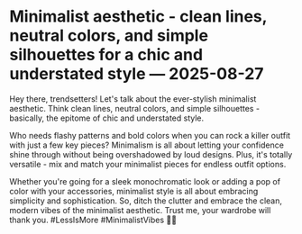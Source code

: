 # Minimalist aesthetic - clean lines, neutral colors, and simple silhouettes for a chic and understated style — 2025-08-27

Hey there, trendsetters! Let's talk about the ever-stylish minimalist aesthetic. Think clean lines, neutral colors, and simple silhouettes - basically, the epitome of chic and understated style.

Who needs flashy patterns and bold colors when you can rock a killer outfit with just a few key pieces? Minimalism is all about letting your confidence shine through without being overshadowed by loud designs. Plus, it's totally versatile - mix and match your minimalist pieces for endless outfit options.

Whether you're going for a sleek monochromatic look or adding a pop of color with your accessories, minimalist style is all about embracing simplicity and sophistication. So, ditch the clutter and embrace the clean, modern vibes of the minimalist aesthetic. Trust me, your wardrobe will thank you. #LessIsMore #MinimalistVibes 🖤✨
